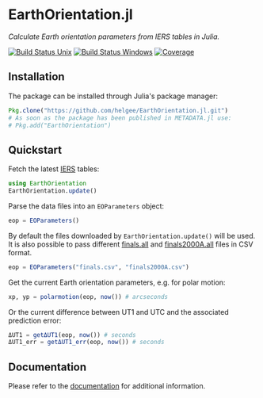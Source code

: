 # EarthOrientation.jl

*Calculate Earth orientation parameters from IERS tables in Julia.*

[![Build Status Unix][travis-image]][travis-link] [![Build Status Windows][av-image]][av-link] [![Coverage][codecov-image]][codecov-link]

## Installation

The package can be installed through Julia's package manager:

```julia
Pkg.clone("https://github.com/helgee/EarthOrientation.jl.git")
# As soon as the package has been published in METADATA.jl use:
# Pkg.add("EarthOrientation")
```

## Quickstart

Fetch the latest [IERS][iers-link] tables:

```julia
using EarthOrientation
EarthOrientation.update()
```

Parse the data files into an `EOParameters` object:

```julia
eop = EOParameters()
```

By default the files downloaded by `EarthOrientation.update()` will be used. It is also possible to pass
different [finals.all][finals-link] and [finals2000A.all][2000A-link] files in CSV format.

```julia
eop = EOParameters("finals.csv", "finals2000A.csv")
```

Get the current Earth orientation parameters, e.g. for polar motion:

```julia
xp, yp = polarmotion(eop, now()) # arcseconds
```

Or the current difference between UT1 and UTC and the associated prediction error:

```julia
ΔUT1 = getΔUT1(eop, now()) # seconds
ΔUT1_err = getΔUT1_err(eop, now()) # seconds
```

## Documentation

Please refer to the [documentation](https://helgee.github.io/EarthOrientation.jl/latest) for additional
information.

[travis-image]: https://travis-ci.org/helgee/EarthOrientation.jl.svg?branch=master
[travis-link]: https://travis-ci.org/helgee/EarthOrientation.jl
[av-image]: https://ci.appveyor.com/api/projects/status/y66wet5aa819vxwu?svg=true
[av-link]: https://ci.appveyor.com/project/helgee/earthorientation-jl
[codecov-image]: http://codecov.io/github/helgee/EarthOrientation.jl/coverage.svg?branch=master
[codecov-link]: http://codecov.io/github/helgee/EarthOrientation.jl?branch=master
[iers-link]: https://www.iers.org/IERS/EN/DataProducts/EarthOrientationData/eop.html
[finals-link]: https://datacenter.iers.org/eop/-/somos/5Rgv/getMeta/7/finals.all
[2000A-link]: https://datacenter.iers.org/eop/-/somos/5Rgv/getMeta/9/finals2000A.all
